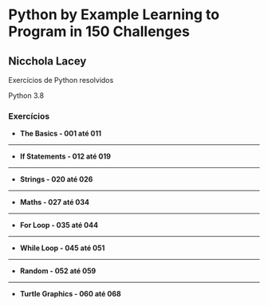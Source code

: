 # Python by Example Learning to Program in 150 Challenges

## Nicchola Lacey

Exercícios de Python resolvidos 

Python 3.8

### Exercícios

* **The Basics       - 001 até 011**

---

* **If Statements    - 012 até 019**

---

* **Strings          - 020 até 026**
---

* **Maths            - 027 até 034**

---

* **For Loop         - 035 até 044**

---

* **While Loop       - 045 até 051**

---

* **Random           - 052 até 059**

---

* **Turtle Graphics  - 060 até 068**


